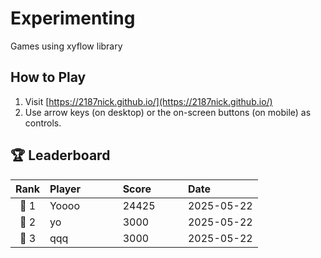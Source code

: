 # Experimenting
Games using xyflow library

## How to Play
1. Visit [https://2187nick.github.io/](https://2187nick.github.io/)
2. Use arrow keys (on desktop) or the on-screen buttons (on mobile) as controls.

## 🏆 Leaderboard

| Rank | Player&nbsp;&nbsp;&nbsp;&nbsp;&nbsp;&nbsp;&nbsp;&nbsp;&nbsp;&nbsp;&nbsp;&nbsp; | Score&nbsp;&nbsp;&nbsp;&nbsp;&nbsp;&nbsp;&nbsp;&nbsp;&nbsp;&nbsp; | Date&nbsp;&nbsp;&nbsp;&nbsp;&nbsp;&nbsp;&nbsp;&nbsp;&nbsp;&nbsp;&nbsp;&nbsp;&nbsp;&nbsp; |
|:----:|:-----------------------------|:-----------------|:-----------------------|
| 🥇 1 | Yoooo                        | 24425           | 2025-05-22           |
| 🥈 2 | yo                           | 3000            | 2025-05-22           |
| 🥉 3 | qqq                          | 3000            | 2025-05-22           |


